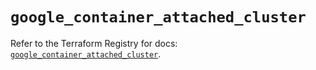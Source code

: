 # `google_container_attached_cluster`

Refer to the Terraform Registry for docs: [`google_container_attached_cluster`](https://registry.terraform.io/providers/hashicorp/google/6.48.0/docs/resources/container_attached_cluster).
